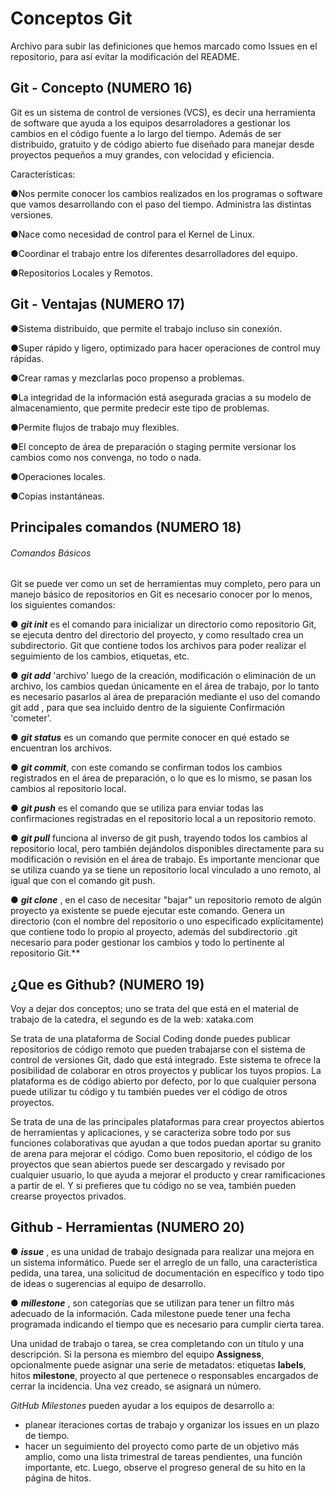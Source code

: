 # Conceptos Git
Archivo para subir las definiciones que hemos marcado como Issues en el repositorio, para así evitar la modificación del README.

## Git - Concepto (NUMERO 16)
Git es un sistema de control de versiones (VCS), es decir una herramienta de software que ayuda a los equipos desarroladores a gestionar los cambios en el código fuente a lo largo del tiempo. Además de ser distribuido, gratuito y de código abierto fue diseñado para manejar desde proyectos pequeños a muy grandes, con velocidad y eficiencia.

Características:

●Nos permite conocer los cambios realizados en los programas o software que vamos desarrollando con el paso del tiempo. Administra las distintas versiones.

●Nace como necesidad de control para el Kernel de Linux. 

●Coordinar el trabajo entre los diferentes desarrolladores del equipo.

●Repositorios Locales y Remotos.

## Git - Ventajas (NUMERO 17)
●Sistema distribuido, que permite el trabajo incluso sin conexión.

●Super rápido y ligero, optimizado para hacer operaciones de control muy rápidas.

●Crear ramas y mezclarlas poco propenso a problemas.

●La integridad de la información está asegurada gracias a su modelo de almacenamiento, que permite predecir este tipo de problemas. 

●Permite flujos de trabajo muy flexibles.

●El concepto de área de preparación o staging permite versionar los cambios como nos convenga, no todo o nada.

●Operaciones locales.

●Copias instantáneas.

## Principales comandos (NUMERO 18)

###### Comandos Básicos

Git se puede ver como un set de herramientas muy completo, pero para un manejo básico de repositorios en Git es necesario conocer por lo menos, los siguientes comandos:

● **_git init_** es el comando para inicializar un directorio como repositorio Git, se ejecuta dentro del directorio del proyecto, y como resultado crea un subdirectorio. Git que contiene todos los archivos para poder realizar el seguimiento de los cambios, etiquetas, etc.

● **_git add_** 'archivo' luego de la creación, modificación o eliminación de un archivo, los cambios quedan únicamente en el área de trabajo, por lo tanto es necesario pasarlos al área de preparación mediante el uso del comando git add , para que sea incluido dentro de la siguiente Confirmación 'cometer'.

● **_git status_** es un comando que permite conocer en qué estado se encuentran los archivos.

● **_git commit_**, con este comando se confirman todos los cambios registrados en el área de preparación, o lo que es lo mismo, se pasan los cambios al repositorio local.

● **_git push_** es el comando que se utiliza para enviar todas las confirmaciones registradas en el repositorio local a un repositorio remoto.

● **_git pull_** funciona al inverso de git push, trayendo todos los cambios al repositorio local, pero también dejándolos disponibles directamente para su modificación o revisión en el área de trabajo. Es importante mencionar que se utiliza cuando ya se tiene un repositorio local vinculado a uno remoto, al igual que con el comando git push.

● **_git clone_** , en el caso de necesitar "bajar" un repositorio remoto de algún proyecto ya existente se puede ejecutar este comando. Genera un directorio (con el nombre del repositorio o uno especificado explícitamente) que contiene todo lo propio al proyecto, además del subdirectorio .git necesario para poder gestionar los cambios y todo lo pertinente al repositorio Git.**

## ¿Que es Github? (NUMERO 19)

Voy a dejar dos conceptos; uno se trata del que está en el material de trabajo de la catedra, el segundo es de la web: xataka.com

Se trata de una plataforma de Social Coding donde puedes publicar repositorios de código remoto que pueden trabajarse con el sistema de control de versiones Git, dado que está integrado.
Este sistema te ofrece la posibilidad de colaborar en otros proyectos y publicar los tuyos propios.
La plataforma es de código abierto por defecto, por lo que cualquier persona puede utilizar tu código y tu también puedes ver el código de otros proyectos.

Se trata de una de las principales plataformas para crear proyectos abiertos de herramientas y aplicaciones, y se caracteriza sobre todo por sus funciones colaborativas que ayudan a que todos puedan aportar su granito de arena para mejorar el código.
Como buen repositorio, el código de los proyectos que sean abiertos puede ser descargado y revisado por cualquier usuario, lo que ayuda a mejorar el producto y crear ramificaciones a partir de el. Y si prefieres que tu código no se vea, también pueden crearse proyectos privados.

## Github - Herramientas (NUMERO 20)

● **_issue_** , es una unidad de trabajo designada para realizar una mejora en un sistema informático. Puede  ser el arreglo de un fallo, una característica pedida, una tarea, una solicitud de documentación en específico y todo tipo de ideas o sugerencias al equipo de desarrollo. 

● **_millestone_** , son categorías que se utilizan para tener un filtro más adecuado de la información. Cada milestone puede tener una fecha programada indicando el tiempo que es necesario para cumplir cierta tarea.

Una unidad de trabajo o tarea, se crea completando con un título y una descripción. Si la persona es miembro del equipo **Assigness**, opcionalmente puede asignar una serie de metadatos: etiquetas **labels**, hitos **milestone**, proyecto al que pertenece o responsables encargados de cerrar la incidencia.
Una vez creado, se asignará un número.

_GitHub Milestones_ pueden ayudar a los equipos de desarrollo a:
- planear iteraciones cortas de trabajo y organizar los issues en un plazo de tiempo.
- hacer un seguimiento del proyecto como parte de un objetivo más amplio, como una lista trimestral de tareas pendientes, una función importante, etc. Luego, observe el progreso general de su hito en la página de hitos.



